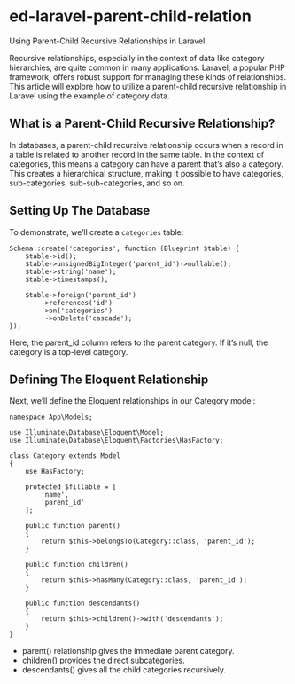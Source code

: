 # ed-laravel-parent-child-relation
Using Parent-Child Recursive Relationships in Laravel

Recursive relationships, especially in the context of data like category hierarchies, are quite common in many applications. Laravel, a popular PHP framework, offers robust support for managing these kinds of relationships. This article will explore how to utilize a parent-child recursive relationship in Laravel using the example of category data.

## What is a Parent-Child Recursive Relationship?

In databases, a parent-child recursive relationship occurs when a record in a table is related to another record in the same table. In the context of categories, this means a category can have a parent that’s also a category. This creates a hierarchical structure, making it possible to have categories, sub-categories, sub-sub-categories, and so on.

## Setting Up The Database

To demonstrate, we’ll create a `categories` table:

```
Schema::create('categories', function (Blueprint $table) {
    $table->id();
    $table->unsignedBigInteger('parent_id')->nullable();
    $table->string('name');
    $table->timestamps();

    $table->foreign('parent_id')
        ->references('id')
        ->on('categories')
         ->onDelete('cascade');
});
```

Here, the parent_id column refers to the parent category. If it’s null, the category is a top-level category.

## Defining The Eloquent Relationship

Next, we’ll define the Eloquent relationships in our Category model:

```
namespace App\Models;

use Illuminate\Database\Eloquent\Model;
use Illuminate\Database\Eloquent\Factories\HasFactory;

class Category extends Model
{
    use HasFactory;

    protected $fillable = [
        'name',
        'parent_id'
    ];

    public function parent()
    {
        return $this->belongsTo(Category::class, 'parent_id');
    }

    public function children()
    {
        return $this->hasMany(Category::class, 'parent_id');
    }

    public function descendants()
    {
        return $this->children()->with('descendants');
    }
}
```

- parent() relationship gives the immediate parent category.
- children() provides the direct subcategories.
- descendants() gives all the child categories recursively.
